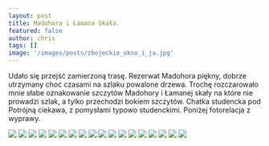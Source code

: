 ```yaml
---
layout: post
title: Madohora i Łamana Skała.
featured: false
author: chris
tags: []
image: '/images/posts/zbojeckie_okno_i_ja.jpg'
---
```


<p class='c-content__cc-content'>
Udało się przejść zamierzoną trasę. Rezerwat Madohora piękny, dobrze utrzymany choć czasami na szlaku powalone drzewa. Trochę rozczarowało mnie słabe oznakowanie szczytów Madohory i Łamanej skały na które nie prowadzi szlak, a tylko przechodzi bokiem szczytów.
Chatka studencka pod Potrójną ciekawa, z pomysłami typowo studenckimi. Poniżej fotorelacja z wyprawy.
</p>


<img src="http://blog.krzysztofplonka.pl/images/posts/DSC_0134.JPG" class="c-content__cc-content__image" />
<img src="http://blog.krzysztofplonka.pl/images/posts/DSC_0136.JPG" class="c-content__cc-content__image" />
<img src="http://blog.krzysztofplonka.pl/images/posts/DSC_0137.JPG" class="c-content__cc-content__image" />
<img src="http://blog.krzysztofplonka.pl/images/posts/DSC_0138.JPG" class="c-content__cc-content__image" />
<img src="http://blog.krzysztofplonka.pl/images/posts/DSC_0139.JPG" class="c-content__cc-content__image" />
<img src="http://blog.krzysztofplonka.pl/images/posts/DSC_0140.JPG" class="c-content__cc-content__image" />
<img src="http://blog.krzysztofplonka.pl/images/posts/DSC_0141.JPG" class="c-content__cc-content__image" />
<img src="http://blog.krzysztofplonka.pl/images/posts/DSC_0143.JPG" class="c-content__cc-content__image" />
<img src="http://blog.krzysztofplonka.pl/images/posts/DSC_0145.JPG" class="c-content__cc-content__image" />
<img src="http://blog.krzysztofplonka.pl/images/posts/DSC_0146.JPG" class="c-content__cc-content__image" />
<img src="http://blog.krzysztofplonka.pl/images/posts/DSC_0148.JPG" class="c-content__cc-content__image" />
<img src="http://blog.krzysztofplonka.pl/images/posts/DSC_0150.JPG" class="c-content__cc-content__image" />
<img src="http://blog.krzysztofplonka.pl/images/posts/DSC_0151.JPG" class="c-content__cc-content__image" />
<img src="http://blog.krzysztofplonka.pl/images/posts/DSC_0152.JPG" class="c-content__cc-content__image" />
<img src="http://blog.krzysztofplonka.pl/images/posts/DSC_0157.JPG" class="c-content__cc-content__image" />
<img src="http://blog.krzysztofplonka.pl/images/posts/DSC_0165.JPG" class="c-content__cc-content__image" />
<img src="http://blog.krzysztofplonka.pl/images/posts/DSC_0166.JPG" class="c-content__cc-content__image" />
<img src="http://blog.krzysztofplonka.pl/images/posts/DSC_0167.JPG" class="c-content__cc-content__image" />
